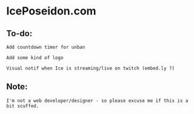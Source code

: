 # IcePoseidon.com

## To-do:

    Add countdown timer for unban

    Add some kind of logo

    Visual notif when Ice is streaming/live on twitch (embed.ly ?)

## Note:
    I'm not a web developer/designer - so please excuse me if this is a bit scuffed.
